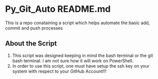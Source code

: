 # Py_Git_Auto README.md

This is a repo conataining a script which helps automate the basic add, commit and push processes

## About the Script

1) This script was designed keeping in mind the bash terminal or the git bash terminal. I am not sure how it will work on PowerShell.
2) In order to use this script, one must have setup the ssh key on your system with respect to your GitHub Account!!!
